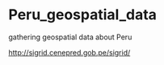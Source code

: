 # Peru_geospatial_data
gathering geospatial data about Peru

http://sigrid.cenepred.gob.pe/sigrid/

